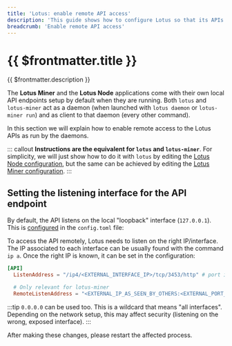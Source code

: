 ```yaml
---
title: 'Lotus: enable remote API access'
description: 'This guide shows how to configure Lotus so that its APIs can be remotely accessed.'
breadcrumb: 'Enable remote API access'
---
```


# {{ $frontmatter.title }}

{{ $frontmatter.description }}

The **Lotus Miner** and the **Lotus Node** applications come with their own local API endpoints setup by default when they are running. Both `lotus` and `lotus-miner` act as a daemon (when launched with `lotus daemon` or `lotus-miner run`) and as client to that daemon (every other command).

In this section we will explain how to enable remote access to the Lotus APIs as run by the daemons.

::: callout
**Instructions are the equivalent for `lotus` and `lotus-miner`**. For simplicity, we will just show how to do it with `lotus` by editing the [Lotus Node configuration](../../get-started/lotus/configuration-and-advanced-usage.md), but the same can be achieved by editing the [Lotus Miner configuration](../../mine/lotus/miner-configuration.md).
:::

## Setting the listening interface for the API endpoint

By default, the API listens on the local "loopback" interface (`127.0.0.1`). This is [configured](../../get-started/lotus/configuration-and-advanced-usage.md) in the `config.toml` file:

To access the API remotely, Lotus needs to listen on the right IP/interface. The IP associated to each interface can be usually found with the command `ip a`. Once the right IP is known, it can be set in the configuration:

```toml
[API]
  ListenAddress = "/ip4/<EXTERNAL_INTERFACE_IP>/tcp/3453/http" # port is an example

  # Only relevant for lotus-miner
  RemoteListenAddress = "<EXTERNAL_IP_AS_SEEN_BY_OTHERS:<EXTERNAL_PORT_AS_SEEN_BY_OTHERS>"
```

:::tip
`0.0.0.0` can be used too. This is a wildcard that means "all interfaces". Depending on the network setup, this may affect security (listening on the wrong, exposed interface).
:::

After making these changes, please restart the affected process.
